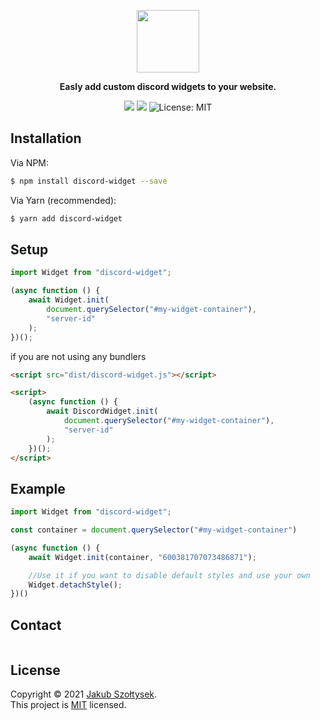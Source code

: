 <p align="center">
  <img height=100 src="https://svgshare.com/i/Zv4.svg" />
</p>

<p align="center">
    <strong>Easly add custom discord widgets to your website.</strong>
</p>

<p align="center">
  <img src="https://img.shields.io/npm/v/discord-widget.svg?style=for-the-badge"/>
  <img src="https://img.shields.io/npm/dm/discord-widget.svg?style=for-the-badge"/>
  <img alt="License: MIT" src="https://img.shields.io/badge/license-MIT-yellow.svg?style=for-the-badge" />
</p>

## Installation

Via NPM:

```bash
$ npm install discord-widget --save
```

Via Yarn (recommended):

```bash
$ yarn add discord-widget
```

## Setup

```js
import Widget from "discord-widget";

(async function () {
    await Widget.init(
        document.querySelector("#my-widget-container"),
        "server-id"
    );
})();
```

if you are not using any bundlers

```html
<script src="dist/discord-widget.js"></script>

<script>
    (async function () {
        await DiscordWidget.init(
            document.querySelector("#my-widget-container"),
            "server-id"
        );
    })();
</script>
```

## Example

```js
import Widget from "discord-widget";

const container = document.querySelector("#my-widget-container")

(async function () {
    await Widget.init(container, "600381707073486871");

    //Use it if you want to disable default styles and use your own
    Widget.detachStyle();
})()
```

## Contact

[<img src="https://discordapp.com/api/guilds/775763638714630144/widget.png?style=banner1" alt="">](https://discord.gg/yWJRMftbaK)

## License

Copyright © 2021 [Jakub Szołtysek](https://github.com/sveenxx).<br />
This project is [MIT](https://github.com/sveenxx/discord-widget/blob/master/LICENSE) licensed.
